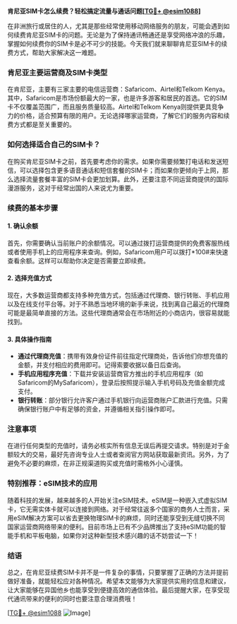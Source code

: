 **肯尼亚SIM卡怎么续费？轻松搞定流量与通话问题[[TG💪+ @esim1088](https://t.me/s/esim1088)]**

在非洲旅行或居住的人，尤其是那些经常使用移动网络服务的朋友，可能会遇到如何续费肯尼亚SIM卡的问题。无论是为了保持通讯畅通还是享受网络冲浪的乐趣，掌握如何续费你的SIM卡是必不可少的技能。今天我们就来聊聊肯尼亚SIM卡的续费方式，帮助大家解决这一难题。

### 肯尼亚主要运营商及SIM卡类型

在肯尼亚，主要有三家主要的电信运营商：Safaricom、Airtel和Telkom Kenya。其中，Safaricom是市场份额最大的一家，也是许多游客和居民的首选。它的SIM卡不仅覆盖范围广，而且服务质量较高。Airtel和Telkom Kenya则提供更具竞争力的价格，适合预算有限的用户。无论选择哪家运营商，了解它们的服务内容和续费方式都是至关重要的。

### 如何选择适合自己的SIM卡？

在购买肯尼亚SIM卡之前，首先要考虑你的需求。如果你需要频繁打电话和发送短信，可以选择包含更多语音通话和短信套餐的SIM卡；而如果你更倾向于上网，那么选择流量套餐丰富的SIM卡会更加划算。此外，还要注意不同运营商提供的国际漫游服务，这对于经常出国的人来说尤为重要。

### 续费的基本步骤

#### 1. 确认余额
首先，你需要确认当前账户的余额情况。可以通过拨打运营商提供的免费客服热线或者使用手机上的应用程序来查询。例如，Safaricom用户可以拨打*100#来快速查看余额。这样可以帮助你决定是否需要立即续费。

#### 2. 选择充值方式
现在，大多数运营商都支持多种充值方式，包括通过代理商、银行转账、手机应用以及在线支付平台等。对于不熟悉当地环境的新手来说，找到离自己最近的代理商可能是最简单直接的方法。这些代理商通常会在市场附近的小商店内，很容易就能找到。

#### 3. 具体操作指南
- **通过代理商充值**：携带有效身份证件前往指定代理商处，告诉他们你想充值的金额，并支付相应的费用即可。记得索要收据以备日后查询。
- **手机应用程序充值**：下载并安装运营商官方推出的手机应用程序（如Safaricom的MySafaricom），登录后按照提示输入手机号码及充值金额完成支付。
- **银行转账**：部分银行允许客户通过手机银行向运营商账户汇款进行充值。只需确保银行账户中有足够的资金，并遵循相关指引操作即可。

### 注意事项
在进行任何类型的充值时，请务必核实所有信息无误后再提交请求。特别是对于金额较大的交易，最好先咨询专业人士或者查阅官方网站获取最新资讯。另外，为了避免不必要的麻烦，在非正规渠道购买或充值时需格外小心谨慎。

### 特别推荐：eSIM技术的应用
随着科技的发展，越来越多的人开始关注eSIM技术。eSIM是一种嵌入式虚拟SIM卡，它无需实体卡就可以连接到网络。对于经常往返多个国家的商务人士而言，采用eSIM解决方案可以省去更换物理SIM卡的麻烦，同时还能享受到无缝切换不同国家运营商网络带来的便利。目前市场上已有不少品牌推出了支持eSIM功能的智能手机和平板电脑，如果你对这种新型技术感兴趣的话不妨尝试一下！

### 结语
总之，在肯尼亚续费SIM卡并不是一件复杂的事情，只要掌握了正确的方法并提前做好准备，就能轻松应对各种情况。希望本文能够为大家提供实用的信息和建议，让大家能够在异国他乡也能享受到便捷高效的通信体验。最后提醒大家，在享受现代通讯带来的便利的同时也要注意合理消费哦！

[[TG💪+ @esim1088](https://t.me/s/esim1088) ![Image](https://i.postimg.cc/4NQfJmqS/Snipaste-2025-05-13-00-14-12.png)]